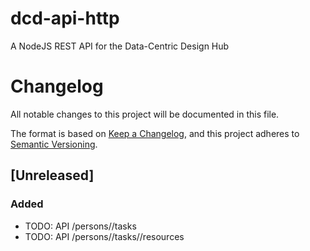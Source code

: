 # dcd-api-http
A NodeJS REST API for the Data-Centric Design Hub

# Changelog

All notable changes to this project will be documented in this file.

The format is based on [Keep a Changelog](https://keepachangelog.com/en/1.0.0/),
and this project adheres to [Semantic Versioning](https://semver.org/spec/v2.0.0.html).

## [Unreleased]

### Added

- TODO: API /persons/<id>/tasks
- TODO: API /persons/<id>/tasks/<id>/resources
